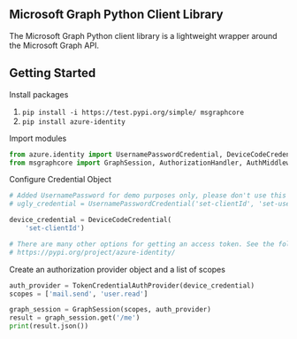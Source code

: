 ## Microsoft Graph Python Client Library

The Microsoft Graph Python client library is a lightweight wrapper around
the Microsoft Graph API.

## Getting Started

Install packages

1. `pip install -i https://test.pypi.org/simple/ msgraphcore`
2. `pip install azure-identity`

Import modules

```python
from azure.identity import UsernamePasswordCredential, DeviceCodeCredential
from msgraphcore import GraphSession, AuthorizationHandler, AuthMiddlewareOptions, TokenCredentialAuthProvider
```

Configure Credential Object

```python
# Added UsernamePassword for demo purposes only, please don't use this in production.
# ugly_credential = UsernamePasswordCredential('set-clientId', 'set-username', 'set-password')

device_credential = DeviceCodeCredential(
    'set-clientId')

# There are many other options for getting an access token. See the following for more information.
# https://pypi.org/project/azure-identity/

```

Create an authorization provider object and a list of scopes
```python
auth_provider = TokenCredentialAuthProvider(device_credential)
scopes = ['mail.send', 'user.read']
```

```python
graph_session = GraphSession(scopes, auth_provider)
result = graph_session.get('/me')
print(result.json())
```



